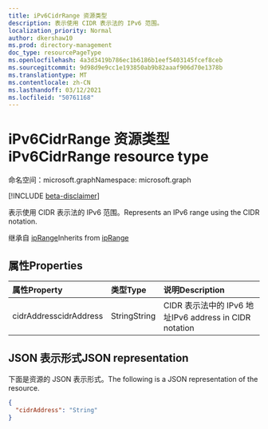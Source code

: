 ```yaml
---
title: iPv6CidrRange 资源类型
description: 表示使用 CIDR 表示法的 IPv6 范围。
localization_priority: Normal
author: dkershaw10
ms.prod: directory-management
doc_type: resourcePageType
ms.openlocfilehash: 4a3d3419b786ec1b6186b1eef5403145fcef8ceb
ms.sourcegitcommit: 9d98d9e9cc1e193850ab9b82aaaf906d70e1378b
ms.translationtype: MT
ms.contentlocale: zh-CN
ms.lasthandoff: 03/12/2021
ms.locfileid: "50761168"
---
```

# <a name="ipv6cidrrange-resource-type"></a><span data-ttu-id="7596e-103">iPv6CidrRange 资源类型</span><span class="sxs-lookup"><span data-stu-id="7596e-103">iPv6CidrRange resource type</span></span>

<span data-ttu-id="7596e-104">命名空间：microsoft.graph</span><span class="sxs-lookup"><span data-stu-id="7596e-104">Namespace: microsoft.graph</span></span>

[!INCLUDE [beta-disclaimer](../../includes/beta-disclaimer.md)]

<span data-ttu-id="7596e-105">表示使用 CIDR 表示法的 IPv6 范围。</span><span class="sxs-lookup"><span data-stu-id="7596e-105">Represents an IPv6 range using the CIDR notation.</span></span>

<span data-ttu-id="7596e-106">继承自 [ipRange](../resources/iprange.md)</span><span class="sxs-lookup"><span data-stu-id="7596e-106">Inherits from [ipRange](../resources/iprange.md)</span></span>

## <a name="properties"></a><span data-ttu-id="7596e-107">属性</span><span class="sxs-lookup"><span data-stu-id="7596e-107">Properties</span></span>

| <span data-ttu-id="7596e-108">属性</span><span class="sxs-lookup"><span data-stu-id="7596e-108">Property</span></span>     | <span data-ttu-id="7596e-109">类型</span><span class="sxs-lookup"><span data-stu-id="7596e-109">Type</span></span>        | <span data-ttu-id="7596e-110">说明</span><span class="sxs-lookup"><span data-stu-id="7596e-110">Description</span></span> |
|:-------------|:------------|:------------|
|<span data-ttu-id="7596e-111">cidrAddress</span><span class="sxs-lookup"><span data-stu-id="7596e-111">cidrAddress</span></span>|<span data-ttu-id="7596e-112">String</span><span class="sxs-lookup"><span data-stu-id="7596e-112">String</span></span>|<span data-ttu-id="7596e-113">CIDR 表示法中的 IPv6 地址</span><span class="sxs-lookup"><span data-stu-id="7596e-113">IPv6 address in CIDR notation</span></span>|

## <a name="json-representation"></a><span data-ttu-id="7596e-114">JSON 表示形式</span><span class="sxs-lookup"><span data-stu-id="7596e-114">JSON representation</span></span>

<span data-ttu-id="7596e-115">下面是资源的 JSON 表示形式。</span><span class="sxs-lookup"><span data-stu-id="7596e-115">The following is a JSON representation of the resource.</span></span>

<!-- {
  "blockType": "resource",
  "optionalProperties": [

  ],
  "@odata.type": "microsoft.graph.iPv6CidrRange",
  "baseType": "microsoft.graph.ipRange"
}-->

```json
{
  "cidrAddress": "String"
}
```

<!-- uuid: 16cd6b66-4b1a-43a1-adaf-3a886856ed98
2019-02-04 14:57:30 UTC -->
<!-- {
  "type": "#page.annotation",
  "description": "iPv6CidrRange resource",
  "keywords": "",
  "section": "documentation",
  "tocPath": ""
}-->

